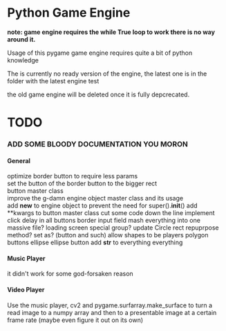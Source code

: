 # Python Game Engine

__note: game engine requires the while True loop to work there is no way around it.__

Usage of this pygame game engine requires quite a bit of python knowledge

The is currently no ready version of the engine, the latest one is in the folder with the latest engine test

the old game engine will be deleted once it is fully depcrecated.



# TODO

### ADD SOME BLOODY DOCUMENTATION YOU MORON

#### General
optimize border button to require less params  
set the button of the border button to the bigger rect  
button master class  
improve the g-damn engine object master class and its usage  
add __new__ to engine object to prevent the need for super().__init__()
add **kwargs to button master class cut some code down the line
implement click delay in all buttons
border input field
mash everything into one massive file?
loading screen special group?
update Circle rect
repuprpose method? set as? (button and such)
allow shapes to be players
polygon buttons
ellipse
ellipse button
add __str__ to everything everything

#### Music Player
it didn't work for some god-forsaken reason

#### Video Player
Use the music player, cv2 and pygame.surfarray.make_surface to turn a read image to a numpy array and then to a presentable image at a certain frame rate (maybe even figure it out on its own)